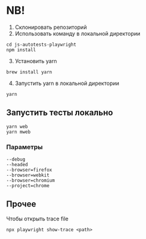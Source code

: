 # NB!
1. Склонировать репозиторий
2. Использовать команду в локальной директории

```
cd js-autotests-playwright
npm install
```
3. Установить yarn

```
brew install yarn
```

4. Запустить yarn в локальной директории

```
yarn
```
## Запустить тесты локально

```
yarn web
yarn mweb
```
### Параметры

```
--debug
--headed
--browser=firefox
--browser=webkit
--browser=chromium
--project=chrome
```
## Прочее

Чтобы открыть trace file 
```
npx playwright show-trace <path>
```